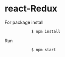 # react-Redux

For package install

                $ npm install      
                
Run

                $ npm start

